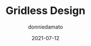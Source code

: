 ---
author: donniedamato
date: 2021-07-12
permalink: false
tags:
  - websites
  - design
  - layout
target_url: https://gridless.design/
title: Gridless Design
---